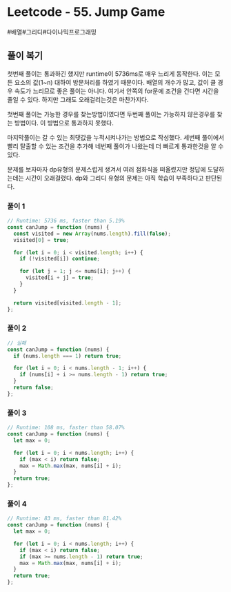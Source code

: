 # Leetcode - 55. Jump Game

#배열#그리디#다이나믹프로그래밍

## 풀이 복기

첫번째 풀이는 통과하긴 했지만 runtime이 5736ms로 매우 느리게 동작한다. 이는 모든 요소의 값(1~n) 대하여 방문처리를 하였기 때문이다. 배열의 개수가 많고, 값이 클 경우 속도가 느리므로 좋은 풀이는 아니다. 여기서 안쪽의 for문에 조건을 건다면 시간을 줄일 수 있다. 하지만 그래도 오래걸리는것은 마찬가지다.

첫번째 풀이는 가능한 경우를 찾는방법이였다면 두번째 풀이는 가능하지 않은경우를 찾는 방법이다. 이 방법으로 통과하지 못했다.

마지막풀이는 갈 수 있는 최댓값을 누적시켜나가는 방법으로 작성했다. 세번째 풀이에서 빨리 탈출할 수 있는 조건을 추가해 네번째 풀이가 나왔는데 더 빠르게 통과한것을 알 수 있다.

문제를 보자마자 dp유형의 문제스럽게 생겨서 여러 점화식을 떠올렸지만 정답에 도달하는데는 시간이 오래걸렸다. dp와 그리디 유형의 문제는 아직 학습이 부족하다고 판단된다.

### 풀이 1

```js
// Runtime: 5736 ms, faster than 5.19%
const canJump = function (nums) {
  const visited = new Array(nums.length).fill(false);
  visited[0] = true;

  for (let i = 0; i < visited.length; i++) {
    if (!visited[i]) continue;

    for (let j = 1; j <= nums[i]; j++) {
      visited[i + j] = true;
    }
  }

  return visited[visited.length - 1];
};
```

### 풀이 2

```js
// 실패
const canJump = function (nums) {
  if (nums.length === 1) return true;

  for (let i = 0; i < nums.length - 1; i++) {
    if (nums[i] + i >= nums.length - 1) return true;
  }
  return false;
};
```

### 풀이 3

```js
// Runtime: 108 ms, faster than 58.07%
const canJump = function (nums) {
  let max = 0;

  for (let i = 0; i < nums.length; i++) {
    if (max < i) return false;
    max = Math.max(max, nums[i] + i);
  }
  return true;
};
```

### 풀이 4

```js
// Runtime: 83 ms, faster than 81.42%
const canJump = function (nums) {
  let max = 0;

  for (let i = 0; i < nums.length; i++) {
    if (max < i) return false;
    if (max >= nums.length - 1) return true;
    max = Math.max(max, nums[i] + i);
  }
  return true;
};
```
